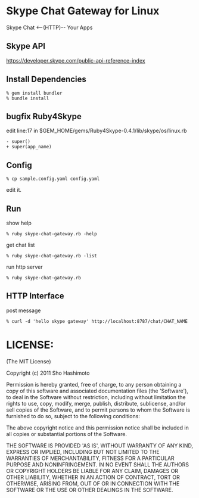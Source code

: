 Skype Chat Gateway for Linux
============================
Skype Chat <--(HTTP)-- Your Apps

Skype API
---------
https://developer.skype.com/public-api-reference-index


Install Dependencies
--------------------

    % gem install bundler
    % bundle install


bugfix Ruby4Skype
-----------------

edit line:17 in $GEM_HOME/gems/Ruby4Skype-0.4.1/lib/skype/os/linux.rb

    - super()
    + super(app_name)


Config
------

    % cp sample.config.yaml config.yaml

edit it.


Run
---

show help

    % ruby skype-chat-gateway.rb -help

get chat list

    % ruby skype-chat-gateway.rb -list

run http server

    % ruby skype-chat-gateway.rb


HTTP Interface
--------------

post message

    % curl -d 'hello skype gateway' http://localhost:8787/chat/CHAT_NAME


LICENSE:
========

(The MIT License)

Copyright (c) 2011 Sho Hashimoto

Permission is hereby granted, free of charge, to any person obtaining
a copy of this software and associated documentation files (the
'Software'), to deal in the Software without restriction, including
without limitation the rights to use, copy, modify, merge, publish,
distribute, sublicense, and/or sell copies of the Software, and to
permit persons to whom the Software is furnished to do so, subject to
the following conditions:

The above copyright notice and this permission notice shall be
included in all copies or substantial portions of the Software.

THE SOFTWARE IS PROVIDED 'AS IS', WITHOUT WARRANTY OF ANY KIND,
EXPRESS OR IMPLIED, INCLUDING BUT NOT LIMITED TO THE WARRANTIES OF
MERCHANTABILITY, FITNESS FOR A PARTICULAR PURPOSE AND NONINFRINGEMENT.
IN NO EVENT SHALL THE AUTHORS OR COPYRIGHT HOLDERS BE LIABLE FOR ANY
CLAIM, DAMAGES OR OTHER LIABILITY, WHETHER IN AN ACTION OF CONTRACT,
TORT OR OTHERWISE, ARISING FROM, OUT OF OR IN CONNECTION WITH THE
SOFTWARE OR THE USE OR OTHER DEALINGS IN THE SOFTWARE.

